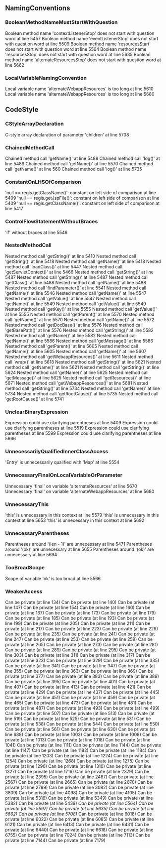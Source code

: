 ## NamingConventions

### BooleanMethodNameMustStartWithQuestion

Boolean method name 'contextListenerStop' does not start with question word at line 5457
Boolean method name 'eventListenerStop' does not start with question word at line 5509
Boolean method name 'resourcesStart' does not start with question word at line 5564 
Boolean method name 'resourcesStop' does not start with question word at line 5635 
Boolean method name 'alternateResourcesStop' does not start with question word at line 5662

### LocalVariableNamingConvention

Local variable name 'alternateWebappResources' is too long at line 5610
Local variable name 'alternateWebappResources' is too long at line 5680

## CodeStyle

### CStyleArrayDeclaration

C-style array declaration of parameter 'children' at line 5708

### ChainedMethodCall

Chained method call 'getName()' at line 5488
Chained method call 'log()' at line 5489
Chained method call 'getName()' at line 5570
Chained method call 'getName()' at line 560
Chained method call 'log()' at line 5735

### ConstantOnLHSOfComparison

'null == regis.getClassName()': constant on left side of comparison at line 5409
'null == regis.getJspFile()': constant on left side of comparison at line 5409
'null == regis.getClassName()': constant on left side of comparison at line 5417

### ControlFlowStatementWithoutBraces

'if' without braces at line 5546

### NestedMethodCall

Nested method call 'getString()' at line 5410
Nested method call 'getString()' at line 5418
Nested method call 'getName()' at line 5418 
Nested method call 'loadClass()' at line 5447
Nested method call 'getServletContext()' at line 5466
Nested method call 'getString()' at line 5487
Nested method call 'getString()' at line 5487
Nested method call 'getClass()' at line 5488
Nested method call 'getName()' at line 5488
Nested method call 'findParameter()' at line 5541
Nested method call 'getName()' at line 5546
Nested method call 'getName()' at line 5547
Nested method call 'getValue()' at line 5547
Nested method call 'getName()' at line 5549
Nested method call 'getValue()' at line 5549
Nested method call 'getKey()' at line 5555
Nested method call 'getValue()' at line 5555
Nested method call 'getParent()' at line 5570
Nested method call 'getName()' at line 5570
Nested method call 'getName()' at line 5572
Nested method call 'getDocBase()' at line 5576
Nested method call 'getBasePath()' at line 5576
Nested method call 'getString()' at line 5582
Nested method call 'getName()' at line 5582
Nested method call 'getName()' at line 5586
Nested method call 'getMessage()' at line 5586
Nested method call 'getParent()' at line 5605
Nested method call 'getName()' at line 5605
Nested method call 'getName()' at line 5607
Nested method call 'getWebappResources()' at line 5611
Nested method call 'wrap()' at line 5618
Nested method call 'getString()' at line 5621
Nested method call 'getName()' at line 5621
Nested method call 'getString()' at line 5624
Nested method call 'getName()' at line 5625
Nested method call 'getMessage()' at line 5625
Nested method call 'getResources()' at line 5671
Nested method call 'getWebappResources()' at line 5681
Nested method call 'getString()' at line 5734
Nested method call 'getName()' at line 5734
Nested method call 'getRootCause()' at line 5735
Nested method call 'getRootCause()' at line 5741

### UnclearBinaryExpression

Expression could use clarifying parentheses at line 5409
Expression could use clarifying parentheses at line 5519
Expression could use clarifying parentheses at line 5599
Expression could use clarifying parentheses at line 5666

### UnnecessarilyQualifiedInnerClassAccess

'Entry' is unnecessarily qualified with 'Map' at line 5554

### UnnecessaryFinalOnLocalVariableOrParameter

Unnecessary 'final' on variable 'alternateResources' at line 5670
Unnecessary 'final' on variable 'alternateWebappResources' at line 5680

### UnnecessaryThis

'this' is unnecessary in this context at line 5579
'this' is unnecessary in this context at line 5653
'this' is unnecessary in this context at line 5692

### UnnecessaryParentheses

Parentheses around '(len - 1)' are unnecessary at line 5471
Parentheses around '(ok)' are unnecessary at line 5655
Parentheses around '(ok)' are unnecessary at line 5694

### TooBroadScope

Scope of variable 'ok' is too broad at line 5566 

### WeakerAccess

Can be private (at line 134)
Can be private (at line 140)
Can be private (at line 147)
Can be private (at line 154)
Can be private (at line 160)
Can be private (at line 167)
Can be private (at line 173)
Can be private (at line 179)
Can be private (at line 185)
Can be private (at line 193)
Can be private (at line 199)
Can be private (at line 205)
Can be private (at line 211)
Can be private (at line 217)
Can be private (at line 223)
Can be private (at line 229)
Can be private (at line 235)
Can be private (at line 241)
Can be private (at line 247)
Can be private (at line 253)
Can be private (at line 259)
Can be private (at line 265)
Can be private (at line 273)
Can be private (at line 281)
Can be private (at line 289)
Can be private (at line 295)
Can be private (at line 303)
Can be private (at line 311)
Can be private (at line 317)
Can be private (at line 323)
Can be private (at line 329)
Can be private (at line 335)
Can be private (at line 341)
Can be private (at line 347)
Can be private (at line 355)
Can be private (at line 363)
Can be private (at line 369)
Can be private (at line 377)
Can be private (at line 383)
Can be private (at line 389)
Can be private (at line 395)
Can be private (at line 401)
Can be private (at line 407)
Can be private (at line 413)
Can be private (at line 421)
Can be private (at line 429)
Can be private (at line 437)
Can be private (at line 445)
Can be private (at line 451)
Can be private (at line 459)
Can be private (at line 465)
Can be private (at line 473)
Can be private (at line 481)
Can be private (at line 487)
Can be private (at line 493)
Can be private (at line 499)
Can be private (at line 507)
Can be private (at line 513)
Can be private (at line 519)
Can be private (at line 525)
Can be private (at line 531)
Can be private (at line 538)
Can be private (at line 544)
Can be private (at line 550)
Can be private (at line 561)
Can be private (at line 630)
Can be private (at line 688)
Can be private (at line 1003)
Can be private (at line 1008)
Can be private (at line 1013)
Can be private (at line 1018)
Can be private (at line 1041)
Can be private (at line 1111)
Can be private (at line 1144)
Can be private (at line 1147)
Can be private (at line 1182)
Can be private (at line 1184)
Can be private (at line 1203)
Can be private (at line 1224)
Can be private (at line 1254)
Can be private (at line 1268)
Can be private (at line 1275)
Can be private (at line 1290)
Can be private (at line 1310)
Can be private (at line 1327)
Can be private (at line 1716)
Can be private (at line 2379)
Can be private (at line 2395)
Can be private (at line 2487)
Can be private (at line 2567)
Can be private (at line 2665)
Can be private (at line 2670)
Can be private (at line 2799)
Can be private (at line 3082)
Can be private (at line 3809)
Can be private (at line 4098)
Can be private (at line 4105)
Can be private (at line 5316)
Can be private (at line 5349)
Can be private (at line 5382)
Can be private (at line 5439)
*Can be private (at line 5564)*
*Can be private (at line 5597)*
*Can be private (at line 5635)*
*Can be private (at line 5662)*
*Can be private (at line 5708)*
Can be private (at line 6018)
Can be private (at line 6022)
Can be private (at line 6085)
Can be private (at line 6121)
Can be private (at line 6413)
Can be private (at line 6431)
Can be private (at line 6440)
Can be private (at line 6618)
Can be private (at line 6755)
Can be private (at line 7024)
Can be private (at line 7113)
Can be private (at line 7144)
Can be private (at line 7179)

